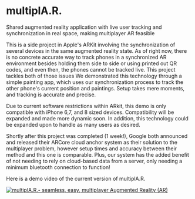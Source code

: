 # multiplA.R.
Shared augmented reality application with live user tracking and synchronization in real space, making multiplayer AR feasible

This is a side project in Apple's ARKit involving the synchronization of several devices in the same augmented reality state. 
As of right now, there is no concrete accurate way to track phones in a synchronized AR environment besides holding them side to side or using printed out QR codes, and even then, the phones cannot be tracked live. This project tackles both of those issues
We demonstrated this technology through a simple painting app, which uses our synchronization process to track the other phone's current position and paintings. Setup takes mere moments, and tracking is accurate and precise.

Due to current software restrictions within ARkit, this demo is only compatible with iPhone 6,7, and 8 sized devices. Compatibility will be expanded and made more dynamic soon. In addition, this technology could be expanded upon to handle as many users as desired.

Shortly after this project was completed (1 week!), Google both announced and released their ARCore cloud anchor system as their solution to the multiplayer problem, however setup times and accuracy between their method and this one is comparable. Plus, our system has the added benefit of not needing to rely on cloud-based data from a server, only needing a minimum bluetooth connection to function!

Here is a demo video of the current version of multiplA.R.

[![multiplA.R.- seamless, easy, multiplayer Augmented Reality (AR)](https://i.ytimg.com/vi/Kh2ZaAuBb9U/hqdefault.jpg)](https://www.youtube.com/watch?v=Kh2ZaAuBb9U "multiplA.R.- seamless, easy, multiplayer Augmented Reality (AR)")
